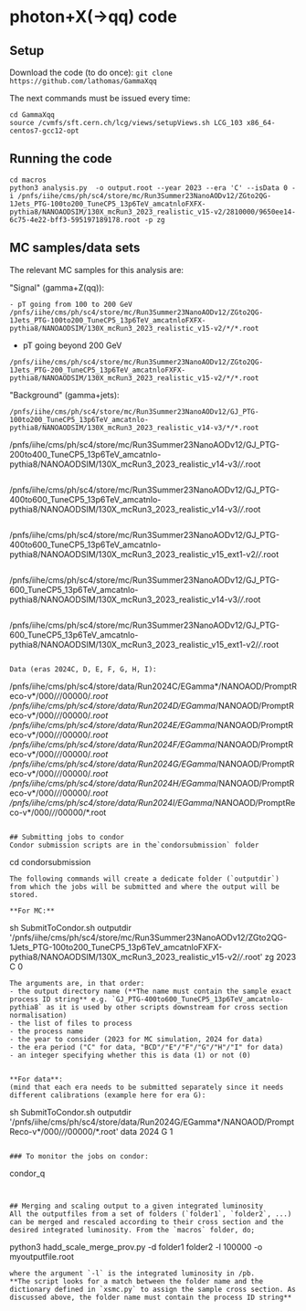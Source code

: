 # photon+X(->qq) code

## Setup
Download the code (to do once): 
`git clone https://github.com/lathomas/GammaXqq`

The next commands must be issued every time:
```
cd GammaXqq 
source /cvmfs/sft.cern.ch/lcg/views/setupViews.sh LCG_103 x86_64-centos7-gcc12-opt
```

## Running the code
```
cd macros 
python3 analysis.py  -o output.root --year 2023 --era 'C' --isData 0 -i /pnfs/iihe/cms/ph/sc4/store/mc/Run3Summer23NanoAODv12/ZGto2QG-1Jets_PTG-100to200_TuneCP5_13p6TeV_amcatnloFXFX-pythia8/NANOAODSIM/130X_mcRun3_2023_realistic_v15-v2/2810000/9650ee14-6c75-4e22-bff3-595197189178.root -p zg
```

## MC samples/data sets

The relevant MC samples for this analysis are: 

"Signal" (gamma+Z(qq)):
```
- pT going from 100 to 200 GeV
/pnfs/iihe/cms/ph/sc4/store/mc/Run3Summer23NanoAODv12/ZGto2QG-1Jets_PTG-100to200_TuneCP5_13p6TeV_amcatnloFXFX-pythia8/NANOAODSIM/130X_mcRun3_2023_realistic_v15-v2/*/*.root
```
- pT going beyond 200 GeV
```
/pnfs/iihe/cms/ph/sc4/store/mc/Run3Summer23NanoAODv12/ZGto2QG-1Jets_PTG-200_TuneCP5_13p6TeV_amcatnloFXFX-pythia8/NANOAODSIM/130X_mcRun3_2023_realistic_v15-v2/*/*.root
```

"Background" (gamma+jets):
```
/pnfs/iihe/cms/ph/sc4/store/mc/Run3Summer23NanoAODv12/GJ_PTG-100to200_TuneCP5_13p6TeV_amcatnlo-pythia8/NANOAODSIM/130X_mcRun3_2023_realistic_v14-v3/*/*.root
```
/pnfs/iihe/cms/ph/sc4/store/mc/Run3Summer23NanoAODv12/GJ_PTG-200to400_TuneCP5_13p6TeV_amcatnlo-pythia8/NANOAODSIM/130X_mcRun3_2023_realistic_v14-v3/*/*.root
```
```
/pnfs/iihe/cms/ph/sc4/store/mc/Run3Summer23NanoAODv12/GJ_PTG-400to600_TuneCP5_13p6TeV_amcatnlo-pythia8/NANOAODSIM/130X_mcRun3_2023_realistic_v14-v3/*/*.root
```
```
/pnfs/iihe/cms/ph/sc4/store/mc/Run3Summer23NanoAODv12/GJ_PTG-400to600_TuneCP5_13p6TeV_amcatnlo-pythia8/NANOAODSIM/130X_mcRun3_2023_realistic_v15_ext1-v2/*/*.root
```
```
/pnfs/iihe/cms/ph/sc4/store/mc/Run3Summer23NanoAODv12/GJ_PTG-600_TuneCP5_13p6TeV_amcatnlo-pythia8/NANOAODSIM/130X_mcRun3_2023_realistic_v14-v3/*/*.root
```
```
/pnfs/iihe/cms/ph/sc4/store/mc/Run3Summer23NanoAODv12/GJ_PTG-600_TuneCP5_13p6TeV_amcatnlo-pythia8/NANOAODSIM/130X_mcRun3_2023_realistic_v15_ext1-v2/*/*.root
``` 

Data (eras 2024C, D, E, F, G, H, I): 
```
/pnfs/iihe/cms/ph/sc4/store/data/Run2024C/EGamma*/NANOAOD/PromptReco-v*/000/*/*/00000/*.root
/pnfs/iihe/cms/ph/sc4/store/data/Run2024D/EGamma*/NANOAOD/PromptReco-v*/000/*/*/00000/*.root
/pnfs/iihe/cms/ph/sc4/store/data/Run2024E/EGamma*/NANOAOD/PromptReco-v*/000/*/*/00000/*.root
/pnfs/iihe/cms/ph/sc4/store/data/Run2024F/EGamma*/NANOAOD/PromptReco-v*/000/*/*/00000/*.root
/pnfs/iihe/cms/ph/sc4/store/data/Run2024G/EGamma*/NANOAOD/PromptReco-v*/000/*/*/00000/*.root
/pnfs/iihe/cms/ph/sc4/store/data/Run2024H/EGamma*/NANOAOD/PromptReco-v*/000/*/*/00000/*.root
/pnfs/iihe/cms/ph/sc4/store/data/Run2024I/EGamma*/NANOAOD/PromptReco-v*/000/*/*/00000/*.root
``` 

## Submitting jobs to condor
Condor submission scripts are in the`condorsubmission` folder
```
cd condorsubmission
```
The following commands will create a dedicate folder (`outputdir`) from which the jobs will be submitted and where the output will be stored. 

**For MC:** 
```
sh SubmitToCondor.sh outputdir '/pnfs/iihe/cms/ph/sc4/store/mc/Run3Summer23NanoAODv12/ZGto2QG-1Jets_PTG-100to200_TuneCP5_13p6TeV_amcatnloFXFX-pythia8/NANOAODSIM/130X_mcRun3_2023_realistic_v15-v2/*/*.root' zg 2023 C 0 
```
The arguments are, in that order:
- the output directory name (**The name must contain the sample exact process ID string** e.g. `GJ_PTG-400to600_TuneCP5_13p6TeV_amcatnlo-pythia8` as it is used by other scripts downstream for cross section normalisation)
- the list of files to process
- the process name
- the year to consider (2023 for MC simulation, 2024 for data)
- the era period ("C" for data, "BCD"/"E"/"F"/"G"/"H"/"I" for data) 
- an integer specifying whether this is data (1) or not (0) 


**For data**:
(mind that each era needs to be submitted separately since it needs different calibrations (example here for era G): 
```
sh SubmitToCondor.sh outputdir '/pnfs/iihe/cms/ph/sc4/store/data/Run2024G/EGamma*/NANOAOD/PromptReco-v*/000/*/*/00000/*.root' data 2024 G 1
```

### To monitor the jobs on condor:
```
condor_q
```


## Merging and scaling output to a given integrated luminosity
All the outputfiles from a set of folders (`folder1`, `folder2`, ...) can be merged and rescaled according to their cross section and the desired integrated luminosity. From the `macros` folder, do; 
```
python3  hadd_scale_merge_prov.py -d folder1 folder2  -l 100000 -o  myoutputfile.root
```
where the argument `-l` is the integrated luminosity in /pb. 
**The script looks for a match between the folder name and the dictionary defined in `xsmc.py` to assign the sample cross section. As discussed above, the folder name must contain the process ID string** 
